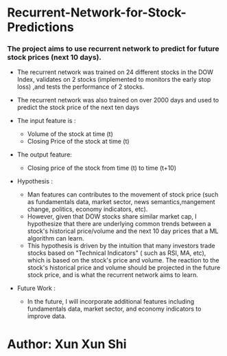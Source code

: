# Recurrent-Network-for-Stock-Predictions 
### The project aims to use recurrent network to predict for future stock prices (next 10 days). 

*   The recurrent network was trained on 24 different stocks in the DOW Index, validates on 2 stocks (implemented to monitors the early stop loss) ,and tests the performance of 2 stocks. 
*   The recurrent network was also trained on over 2000 days and used to predict the stock price of the next ten days 
*   The input feature  is : 
    - Volume of the stock at time (t)
    - Closing Price of the stock at time (t)
*   The output feature: 
    - Closing price of the stock from time (t) to time (t+10)
* Hypothesis : 
  - Man features can contributes to the movement of stock price (such as fundamentals data, market sector, news semantics,mangement change, politics, economy indicators, etc). 
  - However, given that DOW stocks share similar market cap, I hypothesize that there are underlying common trends between a stock's historical price/volume and the next 10 day prices that a ML algorithm can learn. 
  - This hypothesis is driven by the intuition that many investors trade stocks based on "Technical Indicators" ( such as RSI, MA, etc), which is based on the stock's price and volume. The reaction to the stock's historical price and volume should be projected in the future stock price, and is what the recurrent network aims to learn. 

* Future Work : 
  - In the future, I will incorporate additional features including fundamentals data, market sector, and economy indicators to improve data. 

# Author: Xun Xun Shi 
